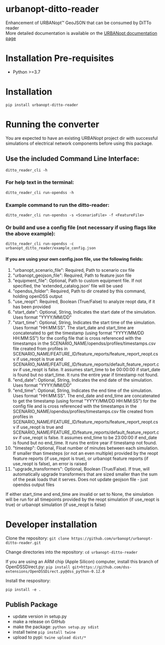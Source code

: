 # urbanopt-ditto-reader
Enhancement of URBANopt™ GeoJSON that can be consumed by DiTTo reader \
More detailed documentation is available on the [URBANopt documentation page](https://docs.urbanopt.net/opendss/opendss.html)

# Installation Pre-requisites
- Python >=3.7

# Installation

`pip install urbanopt-ditto-reader`

# Running the converter

You are expected to have an existing URBANopt project dir with successful simulations of electrical network components before using this package.

## Use the included Command Line Interface:

`ditto_reader_cli -h`

### For help text in the terminal:
`ditto_reader_cli run-opendss -h`

### Example command to run the ditto-reader:
`ditto_reader_cli run-opendss -s <ScenarioFile> -f <FeatureFile>`

### Or build and use a config file (not necessary if using flags like the above example):
`ditto_reader_cli run-opendss -c urbanopt_ditto_reader/example_config.json`

#### If you are using your own config.json file, use the following fields:
1. "urbanopt_scenario_file": Required, Path to scenario csv file
1. "urbanopt_geojson_file": Required, Path to feature json file
1. "equipment_file": Optional, Path to custom equipment file. If not specified, the 'extended_catalog.json' file will be used
1. "opendss_folder": Required, Path to dir created by this command, holding openDSS output
1. "use_reopt": Required, Boolean (True/False) to analyze reopt data, if it has been provided
1. "start_date": Optional, String, Indicates the start date of the simulation. Uses format "YYYY/MM/DD"
1. "start_time": Optional, String, Indicates the start time of the simulation. Uses format
   "HH:MM:SS". 
The start_date and
   start_time are concatenated to get the timestamp (using format "YYYY/MM/DD HH:MM:SS") for the config
   file that is cross referenced with the timestamps in the
   SCENARIO_NAME/opendss/profiles/timestamps.csv file created from profiles in
   SCENARIO_NAME/FEATURE_ID/feature_reports/feature_report_reopt.csv if use_reopt is true and
   SCENARIO_NAME/FEATURE_ID/feature_reports/default_feature_report.csv if use_reopt is false. It assumes start_time to be 00:00:00 if start_date is found but no
    start_time. It runs the entire year if timestamp not found.
1. "end_date": Optional, String, Indicates the end date of the simulation. Uses format "YYYY/MM/DD"
1. "end_time": Optional, String, Indicates the end time of the simulation. Uses format "HH:MM:SS".
   The end_date and end_time are concatenated to get the timestamp (using format
   "YYYY/MM/DD HH:MM:SS") for the config file and is cross referenced with the timestamps in the
   SCENARIO_NAME/opendss/profiles/timestamps.csv file created from profiles in
   SCENARIO_NAME/FEATURE_ID/feature_reports/feature_report_reopt.csv if use_reopt is true and
   SCENARIO_NAME/FEATURE_ID/feature_reports/default_feature_report.csv if use_reopt is false. It assumes end_time to be 23:00:00 if end_date is found but no end_time. It runs the entire year if timestamp not found.
1. "timestep": Optional, Float number of minutes between each simulation. If smaller than timesteps (or not an even multiple) provided by the reopt feature reports (if use_repot is true), or urbanopt feature reports (if use_reopt is false), an error is raised
1. "upgrade_transformers": Optional, Boolean (True/False). If true, will automatically upgrade transformers that are sized smaller than the sum of the peak loads that it serves. Does not update geojson file - just opendss output files

If either start_time and end_time are invalid or set to None, the simulation will be run for all timepoints provided by the reopt simulation (if use_reopt is true) or urbanopt simulation (if use_reopt is false)

# Developer installation

Clone the repository:
`git clone https://github.com/urbanopt/urbanopt-ditto-reader.git`

Change directories into the repository:
`cd urbanopt-ditto-reader`

If you are using an ARM chip (Apple Silicon) computer, install this branch of OpenDSSDirect.py:
`pip install git+https://github.com/dss-extensions/OpenDSSDirect.py@dss_python-0.12.0`

Install the respository:

`pip install -e .`


## Publish Package

- update version in setup.py
- make a release on GitHub
- make the package: `python setup.py sdist`
- install twine `pip install twine`
- upload to pypi: `twine upload dist/*`


